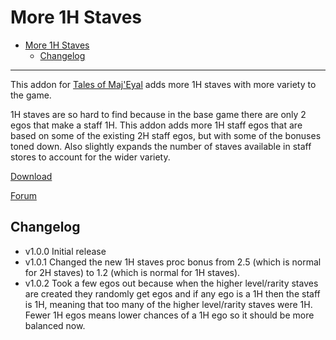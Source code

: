 # More 1H Staves

- [More 1H Staves](#more-1h-staves)
  - [Changelog](#changelog)

---

This addon for [Tales of Maj'Eyal](https://te4.org/) adds more 1H staves with more variety to the game.

1H staves are so hard to find because in the base game there are only 2 egos that make a staff 1H. This addon adds more 1H staff egos that are based on some of the existing 2H staff egos, but with some of the bonuses toned down. Also slightly expands the number of staves available in staff stores to account for the wider variety.

[Download](https://te4.org/games/addons/tome/more1hstaves)

[Forum](https://forums.te4.org/viewtopic.php?f=50&t=52029)

## Changelog

- v1.0.0 Initial release
- v1.0.1 Changed the new 1H staves proc bonus from 2.5 (which is normal for 2H staves) to 1.2 (which is normal for 1H staves).
- v1.0.2 Took a few egos out because when the higher level/rarity staves are created they randomly get egos and if any ego is a 1H then the staff is 1H, meaning that too many of the higher level/rarity staves were 1H. Fewer 1H egos means lower chances of a 1H ego so it should be more balanced now.
